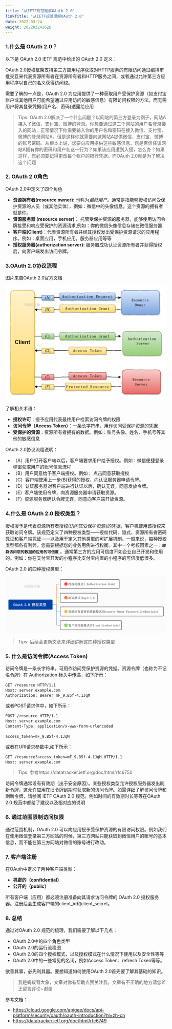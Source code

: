 ```yaml
---
title: "从IETF规范理解OAuth 2.0"
linkTitle: "从IETF规范理解OAuth 2.0"
date: 2022-03-24
weight: 202203241626
---
```


### 1.什么是 OAuth 2.0？

以下是 OAuth 2.0 IETF 规范中给出的 OAuth 2.0 定义：

OAuth 2.0授权框架支持第三方应用程序获取对HTTP服务的有限访问通过编排审批交互来代表资源所有者在资源所有者和HTTP服务之间，或者通过允许第三方应用程序以自己的名义获得访问权。

需要了解的一点是，OAuth 2.0 为应用提供了一种获取用户受保护资源（如支付宝账户或其他用户可能希望通过应用访问的敏感信息）有限访问权限的方法，而无需用户将其登录凭据(用户名、密码)透露给应用

> Tips: OAuth 2.0解决了一个什么问题？以网站的第三方登录为例子，网站A接入了微信、支付宝、微博的登录。你想要通过这三个网站的用户名登录接入的网站，正常情况下你需要输入你的用户名和密码在接入微信、支付宝、微博的登录网站A。但是这样你就需要向这网站A提供微信、支付宝、微博的账号密码。从根本上说，您要向应用提供这些敏感信息。您是否信任该网站A拥有你的密码和用户名这一行为？如果该应用遭到入侵，怎么办？如果这样，您必须要记得更改每个帐户的银行凭据。而OAuth 2.0就是为了解决这个问题

### 2. OAuth 2.0角色

OAuth 2.0中定义了四个角色

- **资源拥有者(resource owner):** 也称为*最终用户*。通常是指能够授权访问受保护资源的人员（或其他实体），例如：微信中的头像信息，这个资源的拥有者就是你。
- **资源服务器 (resource server)：** 托管受保护资源的服务器，能够使用访问令牌接受和响应受保护的资源请求,例如：你的微信头像信息存储在微信服务器
- **客户端(Client)**：代表资源所有者并经其授权发出受保护资源请求的应用程序。例如：桌面应用，手机应用，服务器应用等等
- **授权服务器(authorization server):** 服务器成功认证资源所有者并获得授权后，向客户端发出访问令牌。

### 3.OAuth 2.0协议流程

图片来自OAuth 2.0官方文档

![OAuth2.0流程图](https://raw.githubusercontent.com/mxsm/picture/main/other/oauth2/OAuth2.0%E6%B5%81%E7%A8%8B%E5%9B%BE.png)

了解相关术语：

- **授权许可**：授予应用代表最终用户检索访问令牌的权限
- **访问令牌（Access Token）**：一条长字符串，用作访问受保护资源的凭据
- **受保护的资源**：资源所有者拥有的数据。例如：账号头像、姓名、手机号等其他的敏感信息

OAuth 2.0协议流程说明：

- （A）用户打开客户端以后，客户端要求用户给予授权。例如：微信便捷登录弹窗获取用户的账号信息流程
- （B）用户同意给予客户端授权。例如： 点击同意获取授权
- （C）客户端使用上一步(B)获得的授权，向认证服务器申请令牌。
- （D）认证服务器对客户端进行认证以后，确认无误，同意发放令牌。
- （E）客户端使用令牌，向资源服务器申请获取资源。
- （F）资源服务器确认令牌无误，同意向客户端开放资源。

### 4.什么是 OAuth 2.0 授权类型？

授权授予是代表资源所有者授权(访问其受保护资源)的凭据，客户机使用该授权来获取访问令牌。该规范定义了四种授权类型——授权代码、隐式、资源所有者密码凭证和客户端凭证——以及用于定义其他类型的可扩展机制。一般来说，每种授权类型都各有利弊，您需要根据您的业务用例进行权衡。其中一个考核因素之一：**`即将访问您的数据的应用的可信度`** 。通常第三方的应用可信度不如企业自己开发和使用的。例如：你在支付宝开发的小程序比支付宝内置的小程序的可信度低很多。

OAuth 2.0 的四种授权类型：

![OAuth 2.0 授权类型](https://raw.githubusercontent.com/mxsm/picture/main/other/oauth2/OAuth%202.0%20%E6%8E%88%E6%9D%83%E7%B1%BB%E5%9E%8B.png)

> Tips: 后续会更新文章来详细讲解这四种授权类型

### 5. 什么是访问令牌(Access Token)

访问令牌是一条长字符串，可用作访问受保护资源的凭据。资源令牌（也称为不记名令牌）在 Authorization 标头中传递，如下所示：

```http
GET /resource HTTP/1.1
Host: server.example.com
Authorization: Bearer mF_9.B5f-4.1JqM
```

或者POST请求体中，如下所示：

```http
POST /resource HTTP/1.1
Host: server.example.com
Content-Type: application/x-www-form-urlencoded

access_token=mF_9.B5f-4.1JqM
```

或者在URI请求参数中,如下所示：

```http
GET /resource?access_token=mF_9.B5f-4.1JqM HTTP/1.1
Host: server.example.com
```

> Tips: 参考https://datatracker.ietf.org/doc/html/rfc6750

访问令牌通常设有有效期（出于安全原因）。某些授权类型允许授权服务器发出刷新令牌，这允许应用在旧令牌到期时获取新的访问令牌。如需详细了解访问令牌和刷新令牌，请参阅 IETF OAuth 2.0 规范。例如时间的有效期时长等等在OAuth 2.0 规范中都给了建议以及相对应的说明

### 6. 通过范围限制访问权限

通过范围机制，OAuth 2.0 可以向应用授予受保护资源的有限访问权限。例如我们在使用微信登录第三方网站的时候，第三方网站只能获取到微信用户的账号的基本信息，而不能在第三方网站对微信的账号进行改动。

### 7. 客户端注册

在OAuth中定义了两种客户端类型：

- **机密的（confidential）**
- **公开的（public）**

所有客户端（应用）都必须注册准备向其请求访问令牌的 OAuth 2.0 授权服务器。注册后会生成客户端的client_id和client_secret。

### 8. 总结

通过对OAuth 2.0 规范的梳理，我们需要了解以下几点：

- OAuth 2.0中的四个角色类型
- OAuth 2.0的运行流程图
- OAuth 2.0的四个授权模式，以及授权模式在什么情况下使用以及安全性等等
- OAuth 2.0中的一些常见的名词，例如Access Token、refresh Token等等。

欲善其事，必先利其器。要想知道如何使用OAuth 2.0首先要了解其基础的知识。

> 我是蚂蚁背大象，文章对你有帮助点赞关注我，文章有不正确的地方请您斧正留言评论~谢谢

参考文档：

- https://cloud.google.com/apigee/docs/api-platform/security/oauth/oauth-introduction?hl=zh-cn
- https://datatracker.ietf.org/doc/html/rfc6749